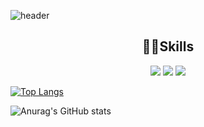 ![header](https://capsule-render.vercel.app/api?type=transparent&fontColor=703ee5&height=200&section=header&text=TERA&desc=Park-Ne-eun&descAlign=56&fontSize=90&animation=twinkling)

<div align="center">
  <h2>👨‍🔧Skills</h2>
  <img src="https://img.shields.io/badge/-React-%2361DAFB?style=flat&logo=React&logoColor=2361DAFB&labelColor=282828" />
  <img src="https://img.shields.io/badge/-JavaScript-%23F7DF1E?style=flat&logo=Javascript&logoColor=2361DAFB&labelColor=282828" />  
  <img src="https://img.shields.io/badge/-TypeScript-%233178C6?style=flat&logo=TypeScript&logoColor=2361DAFB&labelColor=282828" />
</div>


[![Top Langs](https://github-readme-stats.vercel.app/api/top-langs/?username=Ne-eun&layout=compact)](https://github.com/anuraghazra/github-readme-stats)

![Anurag's GitHub stats](https://github-readme-stats.vercel.app/api?username=Ne-eun&show_icons=true&theme=shades-of-purple)
<!--
**Ne-eun/Ne-eun** is a ✨ _special_ ✨ repository because its `README.md` (this file) appears on your GitHub profile.

Here are some ideas to get you started:

- 🔭 I’m currently working on ...
- 🌱 I’m currently learning ...
- 👯 I’m looking to collaborate on ...
- 🤔 I’m looking for help with ...
- 💬 Ask me about ...
- 📫 How to reach me: ...
- 😄 Pronouns: ...
- ⚡ Fun fact: ...
-->
